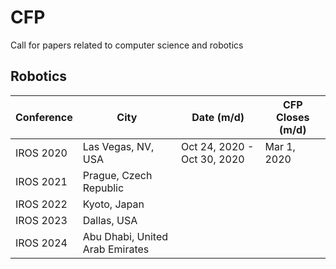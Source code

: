 # CFP
Call for papers related to computer science and robotics

## Robotics

Conference                | City                   | Date (m/d)                              | CFP Closes (m/d)
------------------------- | ---------------------- | -------------                           | -------------
IROS 2020                 | Las Vegas, NV, USA     | Oct 24, 2020 - Oct 30, 2020             | Mar 1, 2020
IROS 2021                 | Prague, Czech Republic | 
IROS 2022                 | Kyoto, Japan           |
IROS 2023                 | Dallas, USA            |
IROS 2024                 | Abu Dhabi, United Arab Emirates |

